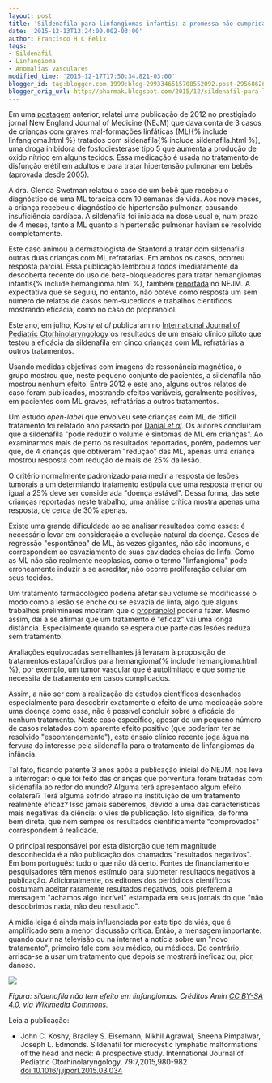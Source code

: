```yaml
---
layout: post
title: 'Sildenafila para linfangiomas infantis: a promessa não cumprida'
date: '2015-12-13T13:24:00.002-03:00'
author: Francisco H C Felix
tags:
- Sildenafil
- Linfangioma
- Anomalias vasculares
modified_time: '2015-12-17T17:50:34.821-03:00'
blogger_id: tag:blogger.com,1999:blog-2993346515708552092.post-2956862652730329693
blogger_orig_url: http://pharmak.blogspot.com/2015/12/sildenafil-para-linfangiomas-infantis.html
---
```


Em uma [postagem](http://bit.ly/fhcflxeS) anterior, relatei uma publicação de 2012 no prestigiado jornal New England Journal of Medicine (NEJM) que dava conta de 3 casos de crianças com graves mal-formações linfáticas (ML){% include linfangioma.html %} tratados com sildenafila{% include sildenafila.html %}, uma droga inibidora de fosfodiesterase tipo 5 que aumenta a produção de óxido nítrico em alguns tecidos. Essa medicação é usada no tratamento de disfunção erétil em adultos e para tratar hipertensão pulmonar em bebês (aprovada desde 2005).
<!--more-->

A dra. Glenda Swetman relatou o caso de um bebê que recebeu o diagnóstico de uma ML torácica com 10 semanas de vida. Aos nove meses, a criança recebeu o diagnóstico de hipertensão pulmonar, causando insuficiência cardíaca. A sildenafila foi iniciada na dose usual e, num prazo de 4 meses, tanto a ML quanto a hipertensão pulmonar haviam se resolvido completamente. 

Este caso animou a dermatologista de Stanford a tratar com sildenafila outras duas crianças com ML refratárias. Em ambos os casos, ocorreu resposta parcial. Essa publicação lembrou a todos imediatamente da descoberta recente do uso de beta-bloqueadores para tratar hemangiomas infantis{% include hemangioma.html %}, também [reportada](http://bit.ly/fhcflxEw) no NEJM. A expectativa que se seguiu,
no entanto, não obteve como resposta um sem número de relatos de casos bem-sucedidos e trabalhos científicos mostrando eficácia, como no caso do propranolol.

Este ano, em julho, Koshy _et al_ publicaram no [International Journal of Pediatric Otorhinolaryngology](http://linkinghub.elsevier.com/retrieve/pii/S0165-5876(15)00159-7") os resultados de um ensaio clínico piloto que testou a eficácia da sildenafila em cinco crianças com ML refratárias a outros tratamentos. 

Usando medidas objetivas com imagens de ressonância magnética, o grupo mostrou que, neste pequeno conjunto de pacientes, a sildenafila não mostrou nenhum efeito. Entre 2012 e este ano, alguns outros relatos de caso foram publicados, mostrando efeitos variáveis, geralmente positivos, em pacientes com ML graves, refratárias a outros tratamentos.

Um estudo _open-label_ que envolveu sete crianças com ML de difícil tratamento foi relatado ano passado por [Danial _et al_](http://www.ncbi.nlm.nih.gov/pmc/articles/PMC4024322/"). Os autores concluíram que a sildenafila "pode reduzir o volume e sintomas de ML em crianças". Ao examinarmos mais de perto os resultados reportados, porém, podemos ver que, de 4 crianças que obtiveram "redução" das ML, apenas uma criança mostrou resposta com redução de mais de 25% da lesão. 

O critério normalmente padronizado para medir a resposta de lesões tumorais a um determiando tratamento estipula que uma resposta menor ou igual a 25% deve ser considerada "doença estável". Dessa forma, das sete crianças reportadas neste trabalho, uma análise crítica mostra apenas uma resposta, de cerca de 30% apenas.

Existe uma grande dificuldade ao se analisar resultados como esses: é necessário levar em consideração a evolução natural da doença. Casos de regressão "espontânea" de ML, às vezes gigantes, não são incomuns, e correspondem ao esvaziamento de suas cavidades cheias de linfa. Como as ML não são realmente neoplasias, como o termo "linfangioma" pode erroneamente induzir a se acreditar, não ocorre proliferação celular em seus tecidos. 

Um tratamento farmacológico poderia afetar seu volume se modificasse o modo como a lesão se enche ou se esvazia de linfa, algo que alguns trabalhos preliminares mostram que o [propranolol](http://www.nejm.org/doi/full/10.1056/NEJMc1013217?viewType=Print) poderia fazer. Mesmo assim, daí a se afirmar que um tratamento é "eficaz" vai uma longa distância. Especialmente quando se espera que parte das lesões reduza sem tratamento. 

Avaliações equivocadas semelhantes já levaram à proposição de tratamentos estapafúrdios para hemangioma{% include hemangioma.html %}, por exemplo, um tumor vascular que é autolimitado e que somente necessita de tratamento em casos complicados.

Assim, a não ser com a realização de estudos científicos desenhados especialmente para descobrir exatamente o efeito de uma medicação sobre uma doença como essa, não é possível concluir sobre a eficácia de nenhum tratamento. Neste caso específico, apesar de um pequeno número de casos relatados com aparente efeito positivo (que poderiam ter se resolvido "espontaneamente"), este ensaio clínico recente joga água na fervura do interesse pela sildenafila para o tratamento de linfangiomas da infância.

Tal fato, ficando patente 3 anos após a publicação inicial do NEJM, nos leva a interrogar: o que foi feito das crianças que porventura foram tratadas com sildenafila ao redor do mundo? Alguma terá apresentado algum efeito colateral? Terá alguma sofrido atraso na instituição de um tratamento realmente eficaz? Isso jamais saberemos, devido a uma das características mais negativas da ciência: o viés de publicação. Isto significa, de forma bem direta, que nem sempre os resultados cientificamente "comprovados" correspondem à realidade. 

O principal responsável por esta distorção que tem magnitude desconhecida é a não publicação dos chamados "resultados negativos". Em bom português: tudo o que não dá certo. Fontes de financiamento e pesquisadores têm menos estímulo para submeter resultados negativos à publicação. Adicionalmente, os editores dos periódicos científicos costumam aceitar raramente resultados negativos, pois preferem a mensagem "achamos algo incrível" estampada em seus jornais do que "não descobrimos nada, não deu resultado". 

A mídia leiga é ainda mais influenciada por este tipo de viés, que é amplificado sem a menor discussão crítica. Então, a mensagem importante: quando ouvir na televisão ou na internet a notícia sobre um "novo tratamento", primeiro fale com seu médico, ou médicos. Do contrário, arrisca-se a usar um tratamento que depois se mostrará ineficaz ou, pior, danoso.

![](https://upload.wikimedia.org/wikipedia/commons/c/c0/Sildenafil_Sandoz_Viagra_50mg_tablet.jpg)

_Figura: sildenafila não tem efeito em linfangiomas. Créditos Amin [CC BY-SA 4.0](https://creativecommons.org/licenses/by-sa/4.0), via Wikimedia Commons._

Leia a publicação:
- John C. Koshy, Bradley S. Eisemann, Nikhil Agrawal, Sheena Pimpalwar, Joseph L. Edmonds. Sildenafil for microcystic lymphatic malformations of the head and neck: A prospective study. International Journal of Pediatric Otorhinolaryngology, 79:7,2015,980-982 [doi:10.1016/j.ijporl.2015.03.034](https://doi.org/10.1016/j.ijporl.2015.03.034)
